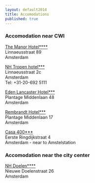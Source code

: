```yaml
---
layout: default2014
title: Accomodations
published: true
---
```


### Accomodation near CWI

[The Manor Hotel****](http://www.hampshire-hotels.com/hotel/101/The_Manor_Hotel_Amsterdam_-_Hampshire_Eden.html)  
Linnaeusstraat 89  
Amsterdam  

[NH Tropen hotel***](http://www.nh-hotels.com/nh/en/hotels/the-netherlands/amsterdam/nh-tropen.html?nhagentid=10166&nhsubagentid=101660000000&oodc=3984&source=adwords)  
Linnaeusstraat 2c  
Amsterdam  
Tel: +31-20-692 5111  

[Eden Lancaster Hotel***](www.edenlancasterhotel.com/nl/overview.aspx)  
Plantage Middenlaan 48  
Amsterdam  

[Rembrandt Hotel***](www.hotelrembrandt.nl)  
Plantage Middenlaan 17  
Amsterdam  

[Casa 400***](http://www.hotelcasa400.nl/)  
Eerste Ringdijkstraat 4  
Amsterdam - near to Amstelstation  

### Accomodation near the city center

[NH Doelen****](http://www.nh-hotels.com/nh/en/hotels/the-netherlands/amsterdam/nh-doelen.html)  
Nieuwe Doelenstraat 26  
Amsterdam  
